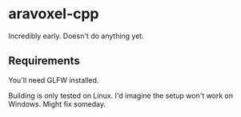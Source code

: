 # aravoxel-cpp
Incredibly early. Doesn't do anything yet.

## Requirements
You'll need GLFW installed.

Building is only tested on Linux. I'd imagine the setup won't work on Windows.
Might fix someday.
